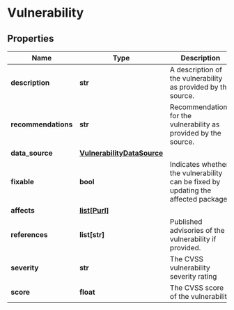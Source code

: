 # Vulnerability

## Properties
| Name | Type | Description | Notes |
| ------------ | ------------- | ------------- | ------------- |
| **description** | **str** | A description of the vulnerability as provided by the source. |  |
| **recommendations** | **str** | Recommendations for the vulnerability as provided by the source. | [optional]  |
| **data_source** | [**VulnerabilityDataSource**](VulnerabilityDataSource.md) |  |  |
| **fixable** | **bool** | Indicates whether the vulnerability can be fixed by updating the affected package. |  |
| **affects** | [**list[Purl]**](Purl.md) |  |  |
| **references** | **list[str]** | Published advisories of the vulnerability if provided. | [optional]  |
| **severity** | **str** | The CVSS vulnerability severity rating |  |
| **score** | **float** | The CVSS score of the vulnerability |  |



